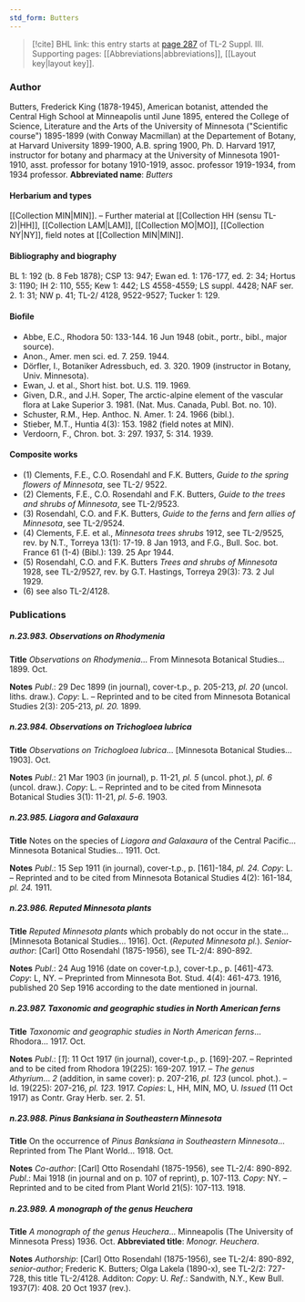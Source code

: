 ```yaml
---
std_form: Butters
---
```


> [!cite] BHL link: this entry starts at [page 287](https://www.biodiversitylibrary.org/page/33266594) of TL-2 Suppl. III.
> Supporting pages: [[Abbreviations|abbreviations]], [[Layout key|layout key]].

### Author

Butters, Frederick King (1878-1945), American botanist, attended the Central High School at Minneapolis until June 1895, entered the College of Science, Literature and the Arts of the University of Minnesota ("Scientific course") 1895-1899 (with Conway Macmillan) at the Departement of Botany, at Harvard University 1899-1900, A.B. spring 1900, Ph. D. Harvard 1917, instructor for botany and pharmacy at the University of Minnesota 1901-1910, asst. professor for botany 1910-1919, assoc. professor 1919-1934, from 1934 professor. 
**Abbreviated name**: *Butters*

#### Herbarium and types

[[Collection MIN|MIN]]. – Further material at [[Collection HH (sensu TL-2)|HH]], [[Collection LAM|LAM]], [[Collection MO|MO]], [[Collection NY|NY]], field notes at [[Collection MIN|MIN]].

#### Bibliography and biography

BL 1: 192 (b. 8 Feb 1878); CSP 13: 947; Ewan ed. 1: 176-177, ed. 2: 34; Hortus 3: 1190; IH 2: 110, 555; Kew 1: 442; LS 4558-4559; LS suppl. 4428; NAF ser. 2. 1: 31; NW p. 41; TL-2/ 4128, 9522-9527; Tucker 1: 129.

#### Biofile

- Abbe, E.C., Rhodora 50: 133-144. 16 Jun 1948 (obit., portr., bibl., major source).
- Anon., Amer. men sci. ed. 7. 259. 1944.
- Dörfler, I., Botaniker Adressbuch, ed. 3. 320. 1909 (instructor in Botany, Univ. Minnesota).
- Ewan, J. et al., Short hist. bot. U.S. 119. 1969.
- Given, D.R., and J.H. Soper, The arctic-alpine element of the vascular flora at Lake Superior 3. 1981. (Nat. Mus. Canada, Publ. Bot. no. 10).
- Schuster, R.M., Hep. Anthoc. N. Amer. 1: 24. 1966 (bibl.).
- Stieber, M.T., Huntia 4(3): 153. 1982 (field notes at MIN).
- Verdoorn, F., Chron. bot. 3: 297. 1937, 5: 314. 1939.

#### Composite works

- (1) Clements, F.E., C.O. Rosendahl and F.K. Butters, *Guide to the spring flowers of Minnesota*, see TL-2/ 9522.
- (2) Clements, F.E., C.O. Rosendahl and F.K. Butters, *Guide to the trees and shrubs of Minnesota*, see TL-2/9523.
- (3) Rosendahl, C.O. and F.K. Butters, *Guide to the ferns* and *fern allies of Minnesota*, see TL-2/9524.
- (4) Clements, F.E. et al., *Minnesota trees shrubs* 1912, see TL-2/9525, rev. by N.T., Torreya 13(1): 17-19. 8 Jan 1913, and F.G., Bull. Soc. bot. France 61 (1-4) (Bibl.): 139. 25 Apr 1944.
- (5) Rosendahl, C.O. and F.K. Butters *Trees and shrubs of Minnesota* 1928, see TL-2/9527, rev. by G.T. Hastings, Torreya 29(3): 73. 2 Jul 1929.
- (6) see also TL-2/4128.

### Publications

##### n.23.983. Observations on Rhodymenia

**Title**
*Observations on Rhodymenia*... From Minnesota Botanical Studies... 1899. Oct.

**Notes**
*Publ*.: 29 Dec 1899 (in journal), cover-t.p., p. 205-213, *pl. 20* (uncol. liths. draw.). *Copy*: L.  – Reprinted and to be cited from Minnesota Botanical Studies 2(3): 205-213, *pl. 20.* 1899.

##### n.23.984. Observations on Trichogloea lubrica

**Title**
*Observations on Trichogloea lubrica*... \[Minnesota Botanical Studies... 1903\]. Oct.

**Notes**
*Publ*.: 21 Mar 1903 (in journal), p. 11-21, *pl. 5* (uncol. phot.), *pl. 6* (uncol. draw.). *Copy*: L.  – Reprinted and to be cited from Minnesota Botanical Studies 3(1): 11-21, *pl. 5*-*6*. 1903.

##### n.23.985. Liagora and Galaxaura

**Title**
Notes on the species of *Liagora and Galaxaura* of the Central Pacific... Minnesota Botanical Studies... 1911. Oct.

**Notes**
*Publ*.: 15 Sep 1911 (in journal), cover-t.p., p. \[161\]-184, *pl. 24.* *Copy*: L. – Reprinted and to be cited from Minnesota Botanical Studies 4(2): 161-184, *pl. 24.* 1911.

##### n.23.986. Reputed Minnesota plants

**Title**
*Reputed Minnesota plants* which probably do not occur in the state... \[Minnesota Botanical Studies... 1916\]. Oct. (*Reputed Minnesota pl.*). *Senior-author*: \[Carl\] Otto Rosendahl (1875-1956), see TL-2/4: 890-892.

**Notes**
*Publ*.: 24 Aug 1916 (date on cover-t.p.), cover-t.p., p. \[461\]-473. *Copy*: L, NY. – Preprinted from Minnesota Bot. Stud. 4(4): 461-473. 1916, published 20 Sep 1916 according to the date mentioned in journal.

##### n.23.987. Taxonomic and geographic studies in North American ferns

**Title**
*Taxonomic and geographic studies in North American ferns*... Rhodora... 1917. Oct.

**Notes**
*Publ*.: \[*1*\]: 11 Oct 1917 (in journal), cover-t.p., p. \[169\]-207. – Reprinted and to be cited from Rhodora 19(225): 169-207. 1917. – *The genus Athyrium*...
*2* (addition, in same cover): p. 207-216, *pl. 123* (uncol. phot.). – Id. 19(225): 207-216, *pl. 123.* 1917.
*Copies*: L, HH, MIN, MO, U.
*Issued* (11 Oct 1917) as Contr. Gray Herb. ser. 2. 51.

##### n.23.988. Pinus Banksiana in Southeastern Minnesota

**Title**
On the occurrence of *Pinus Banksiana in Southeastern Minnesota*... Reprinted from The Plant World... 1918. Oct.

**Notes**
*Co-author*: \[Carl\] Otto Rosendahl (1875-1956), see TL-2/4: 890-892.
*Publ*.: Mai 1918 (in journal and on p. 107 of reprint), p. 107-113. *Copy*: NY. – Reprinted and to be cited from Plant World 21(5): 107-113. 1918.

##### n.23.989. A monograph of the genus Heuchera

**Title**
*A monograph of the genus Heuchera*... Minneapolis (The University of Minnesota Press) 1936. Oct.
**Abbreviated title**: *Monogr. Heuchera*.

**Notes**
*Authorship*: \[Carl\] Otto Rosendahl (1875-1956), see TL-2/4: 890-892, *senior-author*; Frederic K. Butters; Olga Lakela (1890-x), see TL-2/2: 727-728, this title TL-2/4128. Additon: *Copy*: U.
*Ref*.: Sandwith, N.Y., Kew Bull. 1937(7): 408. 20 Oct 1937 (rev.).

